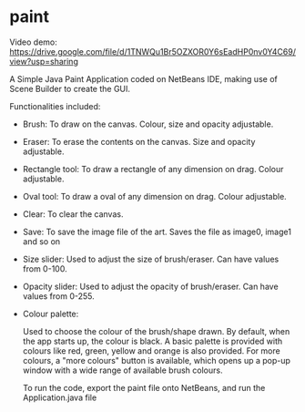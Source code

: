 # paint

Video demo: https://drive.google.com/file/d/1TNWQu1Br5OZXOR0Y6sEadHP0nv0Y4C69/view?usp=sharing

A Simple Java Paint Application coded on NetBeans IDE, making use of Scene Builder to create the GUI.

Functionalities included:

- Brush: 
  To draw on the canvas. Colour, size and opacity adjustable.
  
- Eraser:
  To erase the contents on the canvas. Size and opacity adjustable.
  
- Rectangle tool:
  To draw a rectangle of any dimension on drag. Colour adjustable.
  
- Oval tool:
  To draw a oval of any dimension on drag. Colour adjustable.
 
- Clear:
  To clear the canvas. 
 
 - Save:
  To save the image file of the art. Saves the file as image0, image1 and so on
 
 - Size slider:
   Used to adjust the size of brush/eraser. Can have values from 0-100.
   
 - Opacity slider:
   Used to adjust the opacity of brush/eraser. Can have values from 0-255.
   
 - Colour palette:

   Used to choose the colour of the brush/shape drawn. By default, when the app starts up, the colour is black.
   A basic palette is provided with colours like red, green, yellow and orange is also provided.
   For more colours, a "more colours" button is available, which opens up a pop-up window with a wide range of available brush colours. 
   
   To run the code, export the paint file onto NetBeans, and run the Application.java file

